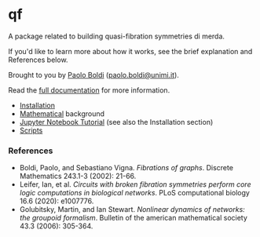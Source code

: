 # qf

A package related to building quasi-fibration symmetries di merda.

If you'd like to learn more about how it works, see the brief explanation and References below.

Brought to you by [Paolo Boldi](http://boldi.di.unimi.it/) (<paolo.boldi@unimi.it>).

Read the [full documentation](docs/build/html/index.html) for more information.

- [Installation](docs/install.md)
- [Mathematical](docs/maths.md) background
- [Jupyter Notebook Tutorial](src/tutorial.ipynb) (see also the Installation section)
- [Scripts](docs/scripts.md)

### References

- Boldi, Paolo, and Sebastiano Vigna. *Fibrations of graphs*. Discrete Mathematics 243.1-3 (2002): 21-66.
- Leifer, Ian, et al. *Circuits with broken fibration symmetries perform core logic computations in biological networks*. PLoS computational biology 16.6 (2020): e1007776.
- Golubitsky, Martin, and Ian Stewart. *Nonlinear dynamics of networks: the groupoid formalism*. Bulletin of the american mathematical society 43.3 (2006): 305-364.